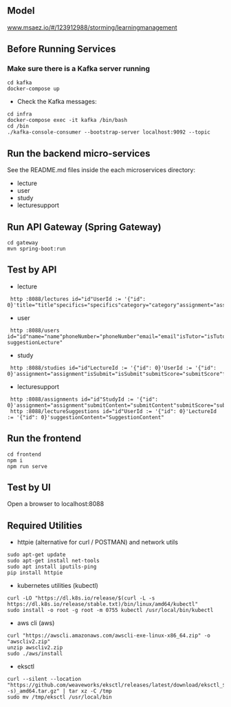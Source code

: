 # 

## Model
www.msaez.io/#/123912988/storming/learningmanagement

## Before Running Services
### Make sure there is a Kafka server running
```
cd kafka
docker-compose up
```
- Check the Kafka messages:
```
cd infra
docker-compose exec -it kafka /bin/bash
cd /bin
./kafka-console-consumer --bootstrap-server localhost:9092 --topic
```

## Run the backend micro-services
See the README.md files inside the each microservices directory:

- lecture
- user
- study
- lecturesupport


## Run API Gateway (Spring Gateway)
```
cd gateway
mvn spring-boot:run
```

## Test by API
- lecture
```
 http :8088/lectures id="id"UserId := '{"id": 0}'title="title"specifics="specifics"category="category"assignment="assignment"
```
- user
```
 http :8088/users id="id"name="name"phoneNumber="phoneNumber"email="email"isTutor="isTutor"tutorApprove="tutorApprove"interest="interest"suggestionLecture=" suggestionLecture"
```
- study
```
 http :8088/studies id="id"LectureId := '{"id": 0}'UserId := '{"id": 0}'assignment="assignment"isSubmit="isSubmit"submitScore="submitScore"feedback="feedback"
```
- lecturesupport
```
 http :8088/assignments id="id"StudyId := '{"id": 0}'assignment="assignment"submitContent="submitContent"submitScore="submitScore"feedback="feedback"
 http :8088/lectureSuggestions id="id"UserId := '{"id": 0}'LectureId := '{"id": 0}'suggestionContent="SuggestionContent"
```


## Run the frontend
```
cd frontend
npm i
npm run serve
```

## Test by UI
Open a browser to localhost:8088

## Required Utilities

- httpie (alternative for curl / POSTMAN) and network utils
```
sudo apt-get update
sudo apt-get install net-tools
sudo apt install iputils-ping
pip install httpie
```

- kubernetes utilities (kubectl)
```
curl -LO "https://dl.k8s.io/release/$(curl -L -s https://dl.k8s.io/release/stable.txt)/bin/linux/amd64/kubectl"
sudo install -o root -g root -m 0755 kubectl /usr/local/bin/kubectl
```

- aws cli (aws)
```
curl "https://awscli.amazonaws.com/awscli-exe-linux-x86_64.zip" -o "awscliv2.zip"
unzip awscliv2.zip
sudo ./aws/install
```

- eksctl 
```
curl --silent --location "https://github.com/weaveworks/eksctl/releases/latest/download/eksctl_$(uname -s)_amd64.tar.gz" | tar xz -C /tmp
sudo mv /tmp/eksctl /usr/local/bin
```
